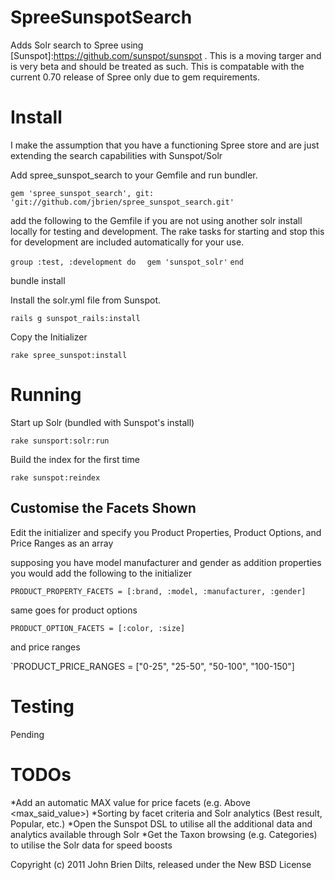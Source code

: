 SpreeSunspotSearch
==================

Adds Solr search to Spree using [Sunspot]:https://github.com/sunspot/sunspot . This is a moving targer and is very beta and should be treated as such. This is compatable with the current 0.70 release of Spree only due to gem requirements.


Install
=======

I make the assumption that you have a functioning Spree store and are just extending the search capabilities with Sunspot/Solr

Add spree_sunspot_search to your Gemfile and run bundler.

`gem 'spree_sunspot_search', git: 'git://github.com/jbrien/spree_sunspot_search.git'`

add the following to the Gemfile if you are not using another solr install locally for testing and development. The rake tasks for starting and stop this for development are included automatically for your use.

`group :test, :development do`
`  gem 'sunspot_solr'`
`end`

bundle install

Install the solr.yml file from Sunspot.

`rails g sunspot_rails:install`

Copy the Initializer

`rake spree_sunspot:install`

Running
=======

Start up Solr (bundled with Sunspot's install)

`rake sunsport:solr:run`

Build the index for the first time

`rake sunspot:reindex`

Customise the Facets Shown
--------------------------

Edit the initializer and specify you Product Properties, Product Options, and Price Ranges as an array

supposing you have model manufacturer and gender as addition properties you would add the following to the initializer

`PRODUCT_PROPERTY_FACETS = [:brand, :model, :manufacturer, :gender]`

same goes for product options

`PRODUCT_OPTION_FACETS = [:color, :size]`

and price ranges

`PRODUCT_PRICE_RANGES = ["0-25", "25-50", "50-100", "100-150"]

Testing
=======

Pending

TODOs
=====

*Add an automatic MAX value for price facets (e.g. Above <max_said_value>)
*Sorting by facet criteria and Solr analytics (Best result, Popular, etc.)
*Open the Sunspot DSL to utilise all the additional data and analytics available through Solr
*Get the Taxon browsing (e.g. Categories) to utilise the Solr data for speed boosts


Copyright (c) 2011 John Brien Dilts, released under the New BSD License
